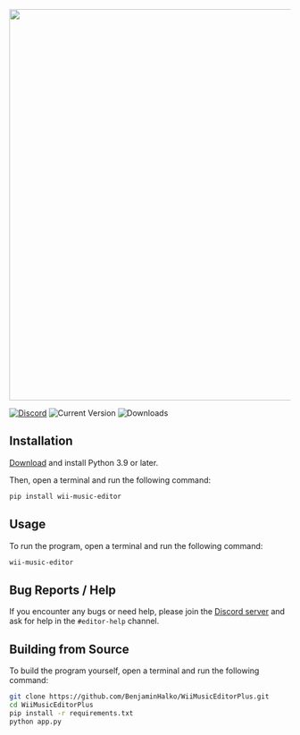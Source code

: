 <img src="https://user-images.githubusercontent.com/73490201/147893121-3ed1ae74-5f3e-45ca-b5d4-2d6a4285a508.png" width="700">

[![Discord](https://img.shields.io/discord/931335263509151846?color=5865F2&label=discord&logo=discord&logoColor=white)](https://discord.gg/NC3wYAeCDs)
![Current Version](https://img.shields.io/badge/dynamic/json?label=version&query=%24.0.tag_name&url=https%3A%2F%2Fapi.github.com%2Frepos%2FBenjaminHalko%2FWiiMusicEditorPlus%2Freleases)
![Downloads](https://img.shields.io/pepy/dt/wii-music-editor)

## Installation
[Download](https://www.python.org/downloads/) and install Python 3.9 or later.

Then, open a terminal and run the following command:
```bash
pip install wii-music-editor
```

## Usage
To run the program, open a terminal and run the following command:
```bash
wii-music-editor
```

## Bug Reports / Help
If you encounter any bugs or need help, please join the [Discord server](https://discord.gg/NC3wYAeCDs) and ask for help in the `#editor-help` channel.

## Building from Source
To build the program yourself, open a terminal and run the following command:
```bash
git clone https://github.com/BenjaminHalko/WiiMusicEditorPlus.git
cd WiiMusicEditorPlus
pip install -r requirements.txt
python app.py
```
